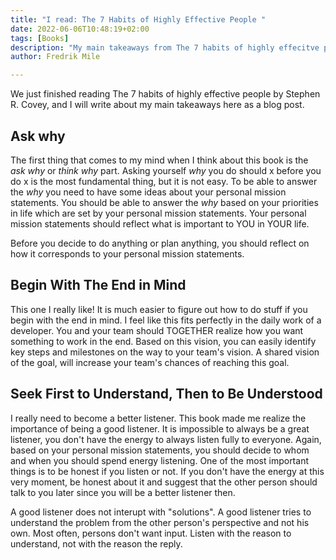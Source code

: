 ```yaml
---
title: "I read: The 7 Habits of Highly Effective People "
date: 2022-06-06T10:48:19+02:00
tags: [Books]
description: "My main takeaways from The 7 habits of highly effecitve people by Stephen R. Covey"
author: Fredrik Mile

---
```


We just finished reading The 7 habits of highly effective people by Stephen R. Covey, and I will write about my main takeaways here as a blog post.

## Ask why

The first thing that comes to my mind when I think about this book is the *ask why* or *think why* part. Asking yourself *why* you do should x before you do x is the most fundamental thing, but it is not easy. To be able to answer the *why* you need to have some ideas about your personal mission statements. You should be able to answer the *why* based on your priorities in life which are set by your personal mission statements. Your personal mission statements should reflect what is important to YOU in YOUR life.

Before you decide to do anything or plan anything, you should reflect on how it corresponds to your personal mission statements. 

## Begin With The End in Mind

This one I really like! It is much easier to figure out how to do stuff if you begin with the end in mind. I feel like this fits perfectly in the daily work of a developer. You and your team should TOGETHER realize how you want something to work in the end. Based on this vision, you can easily identify key steps and milestones on the way to your team's vision. A shared vision of the goal, will increase your team's chances of reaching this goal. 

## Seek First to Understand, Then to Be Understood

I really need to become a better listener. This book made me realize the importance of being a good listener. It is impossible to always be a great listener, you don't have the energy to always listen fully to everyone. Again, based on your personal mission statements, you should decide to whom and when you should spend energy listening. One of the most important things is to be honest if you listen or not. If you don't have the energy at this very moment, be honest about it and suggest that the other person should talk to you later since you will be a better listener then. 

A good listener does not interupt with "solutions". A good listener tries to understand the problem from the other person's perspective and not his own. Most often, persons don't want input. Listen with the reason to understand, not with the reason the reply.

